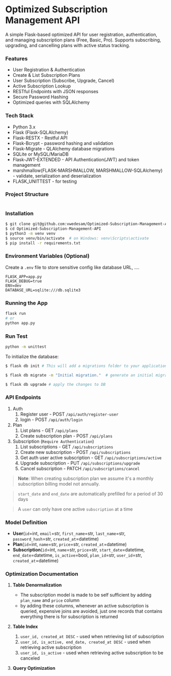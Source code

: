 # Optimized Subscription Management API

A simple Flask-based optimized API for user registration, authentication, and managing subscription plans (Free, Basic, Pro). Supports subscribing, upgrading, and cancelling plans with active status tracking.

### Features

* User Registration & Authentication
* Create & List Subscription Plans
* User Subscription (Subscribe, Upgrade, Cancel)
* Active Subscription Lookup
* RESTful Endpoints with JSON responses
* Secure Password Hashing
* Optimized queries with SQLAlchemy

### Tech Stack

* Python 3.x
* Flask (Flask-SQLAlchemy)
* Flask-RESTX - Restful API
* Flask-Bcrypt - password hashing and validation
* Flask-Migrate - QLAlchemy database migrations
* SQLite or MySQL/MariaDB
* Flask-JWT-EXTENDED - API Authentication(JWT) and token management
* marshmallow(FLASK-MARSHMALLOW, MARSHMALLOW-SQLAlchemy) - validate, serialization and deserialization
* FLASK_UNITTEST - for testing

### Project Structure

```bash

```

### Installation

```bash
$ git clone git@github.com:vwedesam/Optimized-Subscription-Management-API.git
$ cd Optimized-Subscription-Management-API
$ python3 -m venv venv
$ source venv/bin/activate  # on Windows: venv\Scripts\activate
$ pip install -r requirements.txt
```

### Environment Variables (Optional)

Create a `.env` file to store sensitive config like database URL, ....

```env
FLASK_APP=app.py
FLASK_DEBUG=true
ENV=dev
DATABASE_URL=sqlite:///db.sqlite3
```

### Running the App

```bash
flask run
# or
python app.py
```

### Run Test

```bash
python -m unittest
```

To initialize the database:

```sh
$ flask db init # This will add a migrations folder to your application

$ flask db migrate -m "Initial migration."  # generate an initial migration

$ flask db upgrade # apply the changes to DB
```

### API Endpoints
1. Auth
    1. Register user -  POST `/api/auth/register-user`
    2. login - POST `/api/auth/login`
2. Plan
    1. List plans - GET `/api/plans`
    2. Create subscription plan - POST `/api/plans`
3. Subscription (`Require Authentication`)
    1. List subscriptions - GET `/api/subscriptions`
    2. Create new subscription - POST `/api/subscriptions`
    3. Get auth user active subscription - GET `/api/subscriptions/active`
    4. Upgrade subscription - PUT `/api/subscriptions/upgrade`
    5. Cancel subscription - PATCH `/api/subscriptions/cancel`

>**Note**: When creating subscription plan we assume it's a monthly subscription billing model not annually.

>`start_date` and `end_date` are automatically prefilled for a period of 30 days

> A `user` can only have one active `subscription` at a time

### Model Definition
- **User**(`id`=int, `email`=str, `first_name`=str, `last_name`=str, `password_hash`=str, `created_at`=datetime)
- **Plan**(`id`=int, `name`=str, `price`=str, `created_at`=datetime)
- **Subscription**(`id`=int, `name`=str, `price`=str, `start_date`=datetime, `end_date`=datetime, `is_active`=bool, `plan_id`=str, `user_id`=str, `created_at`=datetime)

### Optimization Documentation

1. **Table Denormalization**
    - The subscription model is made to be self sufficient by adding `plan_name` and `price` column 
    - by adding these columns, whenever an active subscription is queried, expensive joins are avoided, just one records that contains everything there is for subscription is returned

2. **Table Index**
    1. `user_id, created_at DESC` - used when retrieving list of subscription
    2. `user_id, is_active, end_date, created_at DESC` - used when retrieving active subscription
    3. `user_id, is_active` - used when retrieving active subscription to be canceled

3. **Query Optimization**




